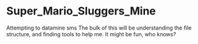 # Super_Mario_Sluggers_Mine
Attempting to datamine sms
The bulk of this will be understanding the file structure, and finding tools to help me.
It might be fun, who knows?
